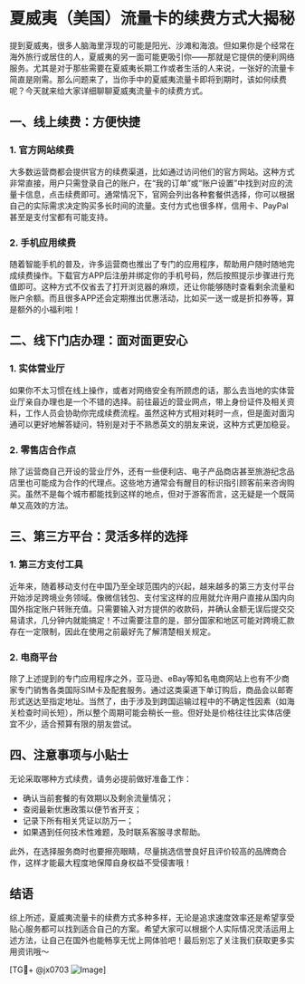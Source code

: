 # 夏威夷（美国）流量卡的续费方式大揭秘

提到夏威夷，很多人脑海里浮现的可能是阳光、沙滩和海浪。但如果你是个经常在海外旅行或居住的人，夏威夷的另一面可能更吸引你——那就是它提供的便利网络服务。尤其是对于那些需要在夏威夷长期工作或者生活的人来说，一张好的流量卡简直是刚需。那么问题来了，当你手中的夏威夷流量卡即将到期时，该如何续费呢？今天就来给大家详细聊聊夏威夷流量卡的续费方式。

## 一、线上续费：方便快捷

### 1. 官方网站续费
大多数运营商都会提供官方的续费渠道，比如通过访问他们的官方网站。这种方式非常直接，用户只需登录自己的账户，在“我的订单”或“账户设置”中找到对应的流量卡信息，点击续费即可。通常情况下，官网会列出各种套餐供选择，你可以根据自己的实际需求决定购买多长时间的流量。支付方式也很多样，信用卡、PayPal甚至是支付宝都有可能支持。

### 2. 手机应用续费
随着智能手机的普及，许多运营商也推出了专门的应用程序，帮助用户随时随地完成续费操作。下载官方APP后注册并绑定你的手机号码，然后按照提示步骤进行充值即可。这种方式不仅省去了打开浏览器的麻烦，还让你能够随时查看剩余流量和账户余额。而且很多APP还会定期推出优惠活动，比如买一送一或是折扣券等，算是额外的小福利啦！

## 二、线下门店办理：面对面更安心

### 1. 实体营业厅
如果你不太习惯在线上操作，或者对网络安全有所顾虑的话，那么去当地的实体营业厅亲自办理也是一个不错的选择。前往最近的营业网点，带上身份证件及相关资料，工作人员会协助你完成续费流程。虽然这种方式相对耗时一点，但是面对面沟通可以更好地解答疑问，特别是对于不熟悉英文的朋友来说，这种方式更加稳妥。

### 2. 零售店合作点
除了运营商自己开设的营业厅外，还有一些便利店、电子产品商店甚至旅游纪念品店里也可能成为合作的代理点。这些地方通常会有醒目的标识指引顾客前来咨询购买。虽然不是每个城市都能找到这样的地点，但对于游客而言，这无疑是一个既简单又高效的方法。

## 三、第三方平台：灵活多样的选择

### 1. 第三方支付工具
近年来，随着移动支付在中国乃至全球范围内的兴起，越来越多的第三方支付平台开始涉足跨境业务领域。像微信钱包、支付宝这样的应用就允许用户直接从国内向国外指定账户转账充值。只需要输入对方提供的收款码，并确认金额无误后提交交易请求，几分钟内就能搞定！不过需要注意的是，部分国家和地区可能对跨境汇款存在一定限制，因此在使用之前最好先了解清楚相关规定。

### 2. 电商平台
除了上述提到的专门应用程序之外，亚马逊、eBay等知名电商网站上也有不少商家专门销售各类国际SIM卡及配套服务。通过这类渠道下单订购后，商品会以邮寄形式送达至指定地址。当然了，由于涉及到跨国运输过程中的不确定性因素（如海关检查时间长短），所以整个周期可能会稍长一些。但好处是价格往往比实体店便宜不少，适合预算有限的朋友尝试。

## 四、注意事项与小贴士

无论采取哪种方式续费，请务必提前做好准备工作：
- 确认当前套餐的有效期以及剩余流量情况；
- 查阅最新优惠政策以便节省开支；
- 记录下所有相关凭证以防万一；
- 如果遇到任何技术性难题，及时联系客服寻求帮助。

此外，在选择服务商时也要擦亮眼睛，尽量挑选信誉良好且评价较高的品牌商合作，这样才能最大程度地保障自身权益不受侵害哦！

## 结语

综上所述，夏威夷流量卡的续费方式多种多样，无论是追求速度效率还是希望享受贴心服务都可以找到适合自己的方案。希望大家可以根据个人实际情况灵活运用上述方法，让自己在国外也能畅享无忧上网体验吧！最后别忘了关注我们获取更多实用资讯哦～

[TG💪+ @jx0703 ![Image](https://github.com/user-attachments/assets/dbca1d08-cadb-493c-b0ec-ad6f7a83f270)]
